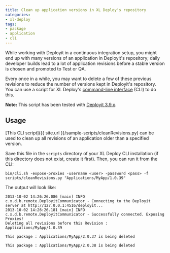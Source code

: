 ```yaml
---
title: Clean up application versions in XL Deploy's repository
categories:
- xl-deploy
tags:
- package
- application
- cli
---
```


While working with Deployit in a continuous integration setup, you might end up with many versions of an application in Deployit's repository; daily developer builds lead to a lot of application revisions before a stable version is chosen and promoted to Test or QA.

Every once in a while, you may want to delete a few of these previous revisions to reduce the number of versions kept in Deployit's repository. You can use a script for XL Deploy's [command-line interface](http://docs.xebialabs.com/releases/latest/xl-deploy/climanual.html) (CLI) to do this.

**Note:** This script has been tested with [Deployit 3.9.x](http://docs.xebialabs.com/product-version.html#/deployit/3.9.x).

## Usage

[This CLI script]({{ site.url }}/sample-scripts/cleanRevisions.py) can be used to clean up all revisions of an application older than a specified version. 

Save this file in the `scripts` directory of your XL Deploy CLI installation (if this directory does not exist, create it first). Then, you can run it from the CLI:

    bin/cli.sh -expose-proxies -username <user> -password <pass> -f scripts/cleanRevisions.py "Applications/MyApp/1.0.39"

 The output will look like:

    2013-10-02 14:26:26.086 [main] INFO c.x.d.b.remote.DeployitCommunicator - Connecting to the Deployit server at http://127.0.0.1:4516/deployit...
    2013-10-02 14:26:26.181 [main] INFO c.x.d.b.remote.DeployitCommunicator - Successfully connected. Exposing Proxies!
    Deleting all revisions before this Revision : Applications/MyApp/1.0.39

    This package : Applications/MyApp/2.0.37 is being deleted

    This package : Applications/MyApp/2.0.38 is being deleted
